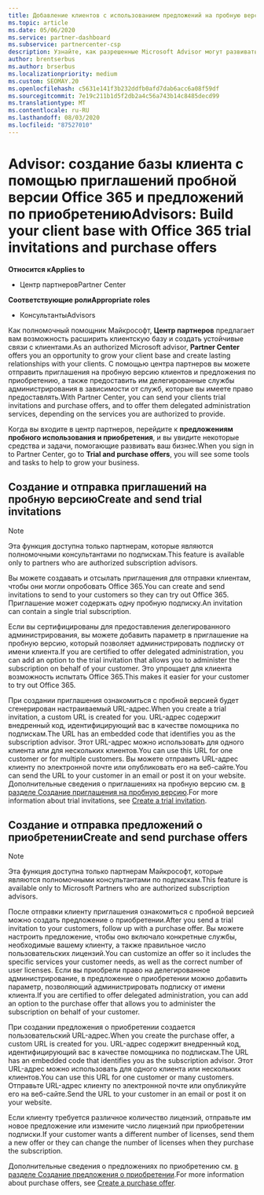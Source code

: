 ```yaml
---
title: Добавление клиентов с использованием предложений на пробную версию Office 365
ms.topic: article
ms.date: 05/06/2020
ms.service: partner-dashboard
ms.subservice: partnercenter-csp
description: Узнайте, как разрешенные Microsoft Advisor могут развивать свои подписки Office 365. Создавайте и отправляйте приглашения пробной версии Office 365 и предложения по приобретению на клиентах.
author: brentserbus
ms.author: brserbus
ms.localizationpriority: medium
ms.custom: SEOMAY.20
ms.openlocfilehash: c5631e141f3b232ddfb0afd7dab6acc6a08f59df
ms.sourcegitcommit: 7e19c211b1d5f2db2a4c56a743b14c8485decd99
ms.translationtype: MT
ms.contentlocale: ru-RU
ms.lasthandoff: 08/03/2020
ms.locfileid: "87527010"
---
```

# <a name="advisors-build-your-client-base-with-office-365-trial-invitations-and-purchase-offers"></a><span data-ttu-id="c066c-104">Advisor: создание базы клиента с помощью приглашений пробной версии Office 365 и предложений по приобретению</span><span class="sxs-lookup"><span data-stu-id="c066c-104">Advisors: Build your client base with Office 365 trial invitations and purchase offers</span></span>

<span data-ttu-id="c066c-105">**Относится к**</span><span class="sxs-lookup"><span data-stu-id="c066c-105">**Applies to**</span></span>

- <span data-ttu-id="c066c-106">Центр партнеров</span><span class="sxs-lookup"><span data-stu-id="c066c-106">Partner Center</span></span>
 
<span data-ttu-id="c066c-107">**Соответствующие роли**</span><span class="sxs-lookup"><span data-stu-id="c066c-107">**Appropriate roles**</span></span>

- <span data-ttu-id="c066c-108">Консультанты</span><span class="sxs-lookup"><span data-stu-id="c066c-108">Advisors</span></span>


<span data-ttu-id="c066c-109">Как полномочный помощник Майкрософт, **Центр партнеров** предлагает вам возможность расширить клиентскую базу и создать устойчивые связи с клиентами.</span><span class="sxs-lookup"><span data-stu-id="c066c-109">As an authorized Microsoft advisor, **Partner Center** offers you an opportunity to grow your client base and create lasting relationships with your clients.</span></span> <span data-ttu-id="c066c-110">С помощью центра партнеров вы можете отправить приглашения на пробную версию клиентов и предложения по приобретению, а также предоставить им делегированные службы администрирования в зависимости от служб, которые вы имеете право предоставлять.</span><span class="sxs-lookup"><span data-stu-id="c066c-110">With Partner Center, you can send your clients trial invitations and purchase offers, and to offer them delegated administration services, depending on the services you are authorized to provide.</span></span>

<span data-ttu-id="c066c-111">Когда вы входите в центр партнеров, перейдите к **предложениям пробного использования и приобретения**, и вы увидите некоторые средства и задачи, помогающие развивать ваш бизнес.</span><span class="sxs-lookup"><span data-stu-id="c066c-111">When you sign in to Partner Center, go to **Trial and purchase offers**, you will see some tools and tasks to help to grow your business.</span></span>

## <a name="create-and-send-trial-invitations"></a><span data-ttu-id="c066c-112">Создание и отправка приглашений на пробную версию</span><span class="sxs-lookup"><span data-stu-id="c066c-112">Create and send trial invitations</span></span>

> [!NOTE]
> <span data-ttu-id="c066c-113">Эта функция доступна только партнерам, которые являются полномочными консультантами по подпискам.</span><span class="sxs-lookup"><span data-stu-id="c066c-113">This feature is available only to partners who are authorized subscription advisors.</span></span>

<span data-ttu-id="c066c-114">Вы можете создавать и отсылать приглашения для отправки клиентам, чтобы они могли опробовать Office 365.</span><span class="sxs-lookup"><span data-stu-id="c066c-114">You can create and send invitations to send to your customers so they can try out Office 365.</span></span> <span data-ttu-id="c066c-115">Приглашение может содержать одну пробную подписку.</span><span class="sxs-lookup"><span data-stu-id="c066c-115">An invitation can contain a single trial subscription.</span></span>

<span data-ttu-id="c066c-116">Если вы сертифицированы для предоставления делегированного администрирования, вы можете добавить параметр в приглашение на пробную версию, который позволяет администрировать подписку от имени клиента.</span><span class="sxs-lookup"><span data-stu-id="c066c-116">If you are certified to offer delegated administration, you can add an option to the trial invitation that allows you to administer the subscription on behalf of your customer.</span></span> <span data-ttu-id="c066c-117">Это упрощает для клиента возможность испытать Office 365.</span><span class="sxs-lookup"><span data-stu-id="c066c-117">This makes it easier for your customer to try out Office 365.</span></span>

<span data-ttu-id="c066c-118">При создании приглашения ознакомиться с пробной версией будет сгенерирован настраиваемый URL-адрес.</span><span class="sxs-lookup"><span data-stu-id="c066c-118">When you create a trial invitation, a custom URL is created for you.</span></span> <span data-ttu-id="c066c-119">URL-адрес содержит внедренный код, идентифицирующий вас в качестве помощника по подпискам.</span><span class="sxs-lookup"><span data-stu-id="c066c-119">The URL has an embedded code that identifies you as the subscription advisor.</span></span> <span data-ttu-id="c066c-120">Этот URL-адрес можно использовать для одного клиента или для нескольких клиентов.</span><span class="sxs-lookup"><span data-stu-id="c066c-120">You can use this URL for one customer or for multiple customers.</span></span> <span data-ttu-id="c066c-121">Вы можете отправить URL-адрес клиенту по электронной почте или опубликовать его на веб-сайте.</span><span class="sxs-lookup"><span data-stu-id="c066c-121">You can send the URL to your customer in an email or post it on your website.</span></span>
<span data-ttu-id="c066c-122">Дополнительные сведения о приглашениях на пробную версию см. [в разделе Создание приглашения на пробную версию](advisors-create-a-trial-invitation.md).</span><span class="sxs-lookup"><span data-stu-id="c066c-122">For more information about trial invitations, see [Create a trial invitation](advisors-create-a-trial-invitation.md).</span></span>

## <a name="create-and-send-purchase-offers"></a><span data-ttu-id="c066c-123">Создание и отправка предложений о приобретении</span><span class="sxs-lookup"><span data-stu-id="c066c-123">Create and send purchase offers</span></span>

> [!NOTE]
> <span data-ttu-id="c066c-124">Эта функция доступна только партнерам Майкрософт, которые являются полномочными консультантами по подпискам.</span><span class="sxs-lookup"><span data-stu-id="c066c-124">This feature is available only to Microsoft Partners who are authorized subscription advisors.</span></span>

<span data-ttu-id="c066c-125">После отправки клиенту приглашения ознакомиться с пробной версией можно создать предложение о приобретении.</span><span class="sxs-lookup"><span data-stu-id="c066c-125">After you send a trial invitation to your customers, follow up with a purchase offer.</span></span> <span data-ttu-id="c066c-126">Вы можете настроить предложение, чтобы оно включало конкретные службы, необходимые вашему клиенту, а также правильное число пользовательских лицензий.</span><span class="sxs-lookup"><span data-stu-id="c066c-126">You can customize an offer so it includes the specific services your customer needs, as well as the correct number of user licenses.</span></span> <span data-ttu-id="c066c-127">Если вы приобрели право на делегированное администрирование, в предложение о приобретении можно добавить параметр, позволяющий администрировать подписку от имени клиента.</span><span class="sxs-lookup"><span data-stu-id="c066c-127">If you are certified to offer delegated administration, you can add an option to the purchase offer that allows you to administer the subscription on behalf of your customer.</span></span>

<span data-ttu-id="c066c-128">При создании предложения о приобретении создается пользовательский URL-адрес.</span><span class="sxs-lookup"><span data-stu-id="c066c-128">When you create the purchase offer, a custom URL is created for you.</span></span> <span data-ttu-id="c066c-129">URL-адрес содержит внедренный код, идентифицирующий вас в качестве помощника по подпискам.</span><span class="sxs-lookup"><span data-stu-id="c066c-129">The URL has an embedded code that identifies you as the subscription advisor.</span></span> <span data-ttu-id="c066c-130">Этот URL-адрес можно использовать для одного клиента или нескольких клиентов.</span><span class="sxs-lookup"><span data-stu-id="c066c-130">You can use this URL for one customer or many customers.</span></span> <span data-ttu-id="c066c-131">Отправьте URL-адрес клиенту по электронной почте или опубликуйте его на веб-сайте.</span><span class="sxs-lookup"><span data-stu-id="c066c-131">Send the URL to your customer in an email or post it on your website.</span></span>

<span data-ttu-id="c066c-132">Если клиенту требуется различное количество лицензий, отправьте им новое предложение или измените число лицензий при приобретении подписки.</span><span class="sxs-lookup"><span data-stu-id="c066c-132">If your customer wants a different number of licenses, send them a new offer or they can change the number of licenses when they purchase the subscription.</span></span>

<span data-ttu-id="c066c-133">Дополнительные сведения о предложениях по приобретению см. [в разделе Создание предложения о приобретении](advisor-create-a-purchase-offer.md).</span><span class="sxs-lookup"><span data-stu-id="c066c-133">For more information about purchase offers, see [Create a purchase offer](advisor-create-a-purchase-offer.md).</span></span>
